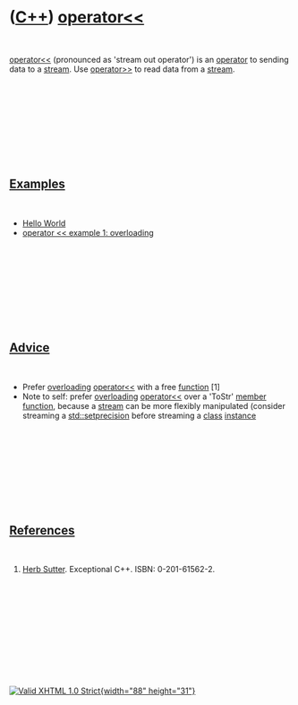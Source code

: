 



 

 

 

 

 

([C++](Cpp.htm)) [operator&lt;&lt;](CppOperatorStreamOut.htm)
=============================================================

 

[operator&lt;&lt;](CppOperatorStreamOut.htm) (pronounced as 'stream out
operator') is an [operator](CppOperator.htm) to sending data to a
[stream](CppStream.htm). Use [operator&gt;&gt;](CppOperatorStreamIn.htm)
to read data from a [stream](CppStream.htm).

 

 

 

 

 

[Examples](CppExample.htm)
--------------------------

 

-   [Hello World](CppHelloWorld.htm)
-   [operator &lt;&lt; example 1:
    overloading](CppOperatorStreamOutExample1.htm)

 

 

 

 

 

[Advice](CppAdvice.htm)
-----------------------

 

-   Prefer [overloading](CppOverload.htm)
    [operator&lt;&lt;](CppOperatorStreamOut.htm) with a free
    [function](CppFunction.htm) \[1\]
-   Note to self: prefer [overloading](CppOverload.htm)
    [operator&lt;&lt;](CppOperatorStreamOut.htm) over a 'ToStr' [member
    function](CppMemberFunction.htm), because a [stream](CppStream.htm)
    can be more flexibly manipulated (consider streaming a
    [std::setprecision](CppStdSetprecision.htm) before streaming a
    [class](CppClass.htm) [instance](CppInstance.htm)

 

 

 

 

 

[References](CppReferences.htm)
-------------------------------

 

1.  [Herb Sutter](CppHerbSutter.htm). Exceptional C++.
    ISBN: 0-201-61562-2.

 

 

 

 

 





 

[![Valid XHTML 1.0 Strict](valid-xhtml10.png){width="88"
height="31"}](http://validator.w3.org/check?uri=referer)
